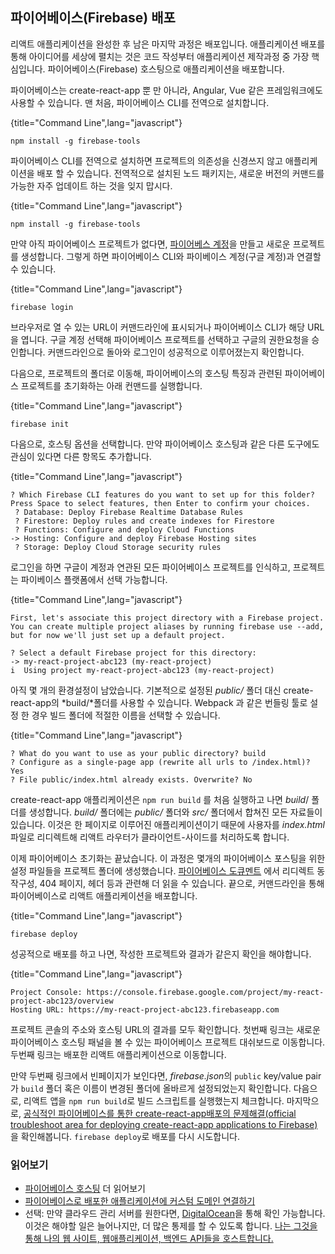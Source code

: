 ## 파이어베이스(Firebase) 배포

리액트 애플리케이션을 완성한 후 남은 마지막 과정은 배포입니다. 애플리케이션 배포를 통해 아이디어를 세상에 펼치는 것은 코드 작성부터 애플리케이션 제작과정 중 가장 핵심입니다. 파이어베이스(Firebase) 호스팅으로 애플리케이션을 배포합니다.

파이어베이스는 create-react-app 뿐 만 아니라, Angular, Vue 같은 프레임워크에도 사용할 수 있습니다. 맨 처음, 파이어베이스 CLI를 전역으로 설치합니다.

{title="Command Line",lang="javascript"}
~~~~~~~
npm install -g firebase-tools
~~~~~~~

파이어베이스 CLI를 전역으로 설치하면 프로젝트의 의존성을 신경쓰지 않고 애플리케이션을 배포 할 수 있습니다. 전역적으로 설치된 노드 패키지는, 새로운 버전의 커맨드를 가능한 자주 업데이트 하는 것을 잊지 맙시다.

{title="Command Line",lang="javascript"}
~~~~~~~
npm install -g firebase-tools
~~~~~~~

만약 아직 파이어베이스 프로젝트가 없다면, [파이어베스 계정](https://console.firebase.google.com/?pli=1)을 만들고 새로운 프로젝트를 생성합니다. 그렇게 하면 파이어베이스 CLI와 파이베이스 계정(구글 계정)과 연결할 수 있습니다.

{title="Command Line",lang="javascript"}
~~~~~~~
firebase login
~~~~~~~

브라우저로 열 수 있는 URL이 커맨드라인에 표시되거나 파이어베이스 CLI가 해당 URL을 엽니다. 구글 계정 선택해 파이어베이스 프로젝트를 선택하고 구글의 권한요청을 승인합니다. 커맨드라인으로 돌아와 로그인이 성공적으로 이루어졌는지 확인합니다.

다음으로, 프로젝트의 폴더로 이동해, 파이어베이스의 호스팅 특징과 관련된 파이어베이스 프로젝트를 초기화하는 아래 컨맨드를 실행합니다.

{title="Command Line",lang="javascript"}
~~~~~~~
firebase init
~~~~~~~

다음으로, 호스팅 옵션을 선택합니다. 만약 파이어베이스 호스팅과 같은 다른 도구에도 관심이 있다면 다른 항목도 추가합니다.

{title="Command Line",lang="javascript"}
~~~~~~~
? Which Firebase CLI features do you want to set up for this folder? Press Space to select features, then Enter to confirm your choices.
 ? Database: Deploy Firebase Realtime Database Rules
 ? Firestore: Deploy rules and create indexes for Firestore
 ? Functions: Configure and deploy Cloud Functions
-> Hosting: Configure and deploy Firebase Hosting sites
 ? Storage: Deploy Cloud Storage security rules
~~~~~~~

로그인을 하면 구글이 계정과 연관된 모든 파이어베이스 프로젝트를 인식하고, 프로젝트는 파이베이스 플랫폼에서 선택 가능합니다.

{title="Command Line",lang="javascript"}
~~~~~~~
First, let's associate this project directory with a Firebase project.
You can create multiple project aliases by running firebase use --add,
but for now we'll just set up a default project.

? Select a default Firebase project for this directory:
-> my-react-project-abc123 (my-react-project)
i  Using project my-react-project-abc123 (my-react-project)
~~~~~~~

아직 몇 개의 환경설정이 남았습니다. 기본적으로 설정된 *public/* 폴더 대신 create-react-app의 *build/*폴더를 사용할 수 있습니다.  Webpack 과 같은 번들링 툴로 설정 한 경우 빌드 폴더에 적절한 이름을 선택할 수 있습니다.

{title="Command Line",lang="javascript"}
~~~~~~~
? What do you want to use as your public directory? build
? Configure as a single-page app (rewrite all urls to /index.html)? Yes
? File public/index.html already exists. Overwrite? No
~~~~~~~

create-react-app 애플리케이션은 `npm run build` 를 처음 실행하고 나면 *build*/ 폴더를 생성합니다. *build/*  폴더에는 *public/* 폴더와 *src/* 폴더에서 합쳐진 모든 자료들이 있습니다.  이것은 한 페이지로 이루어진 애플리케이션이기 때문에 사용자를 *index.html* 파일로 리디렉트해 리액트 라우터가 클라이언트-사이드를 처리하도록 합니다.

이제 파이어베이스 초기화는 끝났습니다. 이 과정은 몇개의 파이어베이스 포스팅을 위한 설정 파일들을 프로젝트 폴더에 생성했습니다.  [파이어베이스 도큐멘트](https://firebase.google.com/docs/hosting/full-config) 에서 리디렉트 동작구성, 404 페이지, 헤더 등과 관련해 더 읽을 수 있습니다. 끝으로, 커맨드라인을 통해 파이어베이스로 리액트 애플리케이션을 배포합니다.

{title="Command Line",lang="javascript"}
~~~~~~~
firebase deploy
~~~~~~~

성공적으로 배포를 하고 나면, 작성한 프로젝트와 결과가 같은지 확인을 해야합니다.

{title="Command Line",lang="javascript"}
~~~~~~~
Project Console: https://console.firebase.google.com/project/my-react-project-abc123/overview
Hosting URL: https://my-react-project-abc123.firebaseapp.com
~~~~~~~

프로젝트 콘솔의 주소와 호스팅 URL의 결과를 모두 확인합니다. 첫번째 링크는 새로운 파이어베이스 호스팅 패널을 볼 수 있는 파이어베이스 프로젝트 대쉬보드로 이동합니다. 두번째 링크는 배포한 리액트 애플리케이션으로 이동합니다. 

만약 두번째 링크에서 빈페이지가 보인다면,  *firebase.json*의 `public` key/value pair가 `build` 폴더 혹은 이름이 변경된 폴더에 올바르게 설정되었는지 확인합니다.  다음으로, 리액트 앱을  `npm run build`로 빌드 스크립트를 실행했는지 체크합니다. 마지막으로, [공식적인 파이어베이스를 통한  create-react-app배포의 문제해결(official troubleshoot area for deploying create-react-app applications to Firebase)](https://create-react-app.dev/docs/deployment)을 확인해봅니다.  `firebase deploy`로 배포를 다시 시도합니다.

### 읽어보기

- [파이어베이스 호스팅](https://firebase.google.com/docs/hosting/) 더 읽어보기
- [파이어베이스로 배포한 애플리케이션에 커스텀 도메인 연결하기](https://firebase.google.com/docs/hosting/custom-domain)
- 선택: 만약 클라우드 관리 서버를 원한다면, [DigitalOcean](https://www.digitalocean.com/?refcode=fb27c90322f3&utm_campaign=Referral_Invite&utm_medium=Referral_Program&utm_source=CopyPaste)을 통해 확인 가능합니다. 이것은 해야할 일은 늘어나지만, 더 많은 통제를 할 수 있도록 합니다. [나는 그것을 통해 나의 웹 사이트, 웹애플리케이션, 백엔드 API들을 호스트합니다.](https://www.robinwieruch.de/deploy-applications-digital-ocean/)
